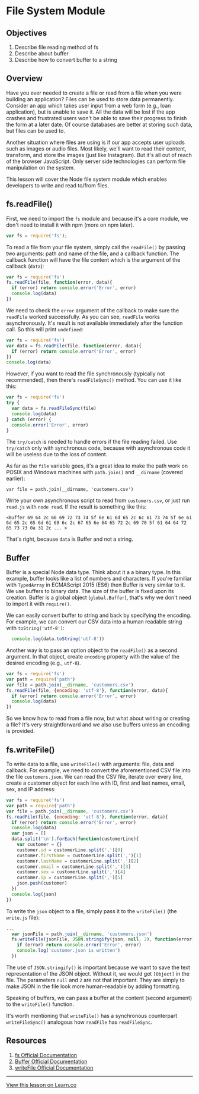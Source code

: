 # File System Module

## Objectives

1. Describe file reading method of fs
1. Describe about buffer
1. Describe how to convert buffer to a string


## Overview

Have you ever needed to create a file or read from a file when you were building an application? Files can be used to store data permanently. Consider an app which takes user input from a web form (e.g., loan application), but is unable to save it. All the data will be lost if the app crashes and frustrated users won't be able to save their progress to finish the form at a later date. Of course databases are better at storing such data, but files can be used to. 

Another situation where files are using is if our app accepts user uploads such as images or audio files. Most likely, we'll want to read their content, transform, and store the images (just like Instagram). But it's all out of reach of the browser JavaScript. Only server side technologies can perform file manipulation on the system.

This lesson will cover the Node file system module which enables developers to write and read to/from files.

## fs.readFile()

First, we need to import the `fs` module and because it's a core module, we don't need to install it with npm (more on npm later).

```js
var fs = require('fs');
```

To read a file from your file system, simply call the `readFile()` by passing two arguments: path and name of the file, and a callback function. The callback function will have the file content which is the argument of the callback (`data`):

```js
var fs = require('fs')
fs.readFile(file, function(error, data){
  if (error) return console.error('Error', error)
  console.log(data)
})
```

We need to check the `error` argument of the callback to make sure the `readFile` worked successfully. As you can see, `readFile` works asynchronously. It's result is not available immediately after the function call. So this will print `undefined`:

```js
var fs = require('fs')
var data = fs.readFile(file, function(error, data){
  if (error) return console.error('Error', error)
})
console.log(data)
```

However, if you want to read the file synchronously (typically not recommended), then there's `readFileSync()` method. You can use it like this:

```js
var fs = require('fs')
try {
  var data = fs.readFileSync(file)
  console.log(data)
} catch (error) {
  console.error('Error', error)
}
```

The `try/catch` is needed to handle errors if the file reading failed. Use `try/catch` only with synchronous code, because with asynchronous code it will be useless due to the loss of content.

As far as the `file` variable goes, it's a great idea to make the path work on POSIX and Windows machines with `path.join()` and `__dirname` (covered earlier):

```
var file = path.join(__dirname, 'customers.csv')
```

Write your own asynchronous script to read from `customers.csv`, or just run `read.js` with `node read`. If the result is something like this:

```
<Buffer 69 64 2c 66 69 72 73 74 5f 6e 61 6d 65 2c 6c 61 73 74 5f 6e 61 6d 65 2c 65 6d 61 69 6c 2c 67 65 6e 64 65 72 2c 69 70 5f 61 64 64 72 65 73 73 0a 31 2c ... >
```

That's right, because `data` is Buffer and not a string.

## Buffer

Buffer is a special Node data type. Think about it a a binary type. In this example, buffer looks like a list of numbers and characters. If you're familiar with `TypedArray` in ECMAScript 2015 (ES6) then Buffer is very similar to it. We use buffers to binary data. The size of the buffer is fixed upon its creation. Buffer is a global object (`global.Buffer`), that's why we don't need to import it with `require()`. 

We can easily convert buffer to string and back by specifying the encoding. For example, we can convert our CSV data into a human readable string with `toString('utf-8')`:

```js
  console.log(data.toString('utf-8'))
```

Another way is to pass an option object to the `readFile()` as a second argument. In that object, create `encoding` property with the value of the desired encoding (e.g., `utf-8`).

```js
var fs = require('fs')
var path = require('path')
var file = path.join(__dirname, 'customers.csv')
fs.readFile(file, {encoding: 'utf-8'}, function(error, data){
  if (error) return console.error('Error', error)
  console.log(data)
})
```

So we know how to read from a file now, but what about writing or creating a file? It's very straightforward and we also use buffers unless an encoding is provided.

## fs.writeFile()

To write data to a file, use `writeFile()` with arguments: file, data and callback. For example, we need to convert the aforementioned CSV file into the file `customers.json`. We can read the CSV file, iterate over every line, create a customer object for each line with ID, first and last names, email, sex, and IP address:

```js
var fs = require('fs')
var path = require('path')
var file = path.join(__dirname, 'customers.csv')
fs.readFile(file, {encoding: 'utf-8'}, function(error, data){
  if (error) return console.error('Error', error)
  console.log(data)
  var json = []
  data.split('\n').forEach(function(customerLine){
    var customer = {}
    customer.id = customerLine.split(',')[0]
    customer.firstName = customerLine.split(',')[1]
    customer.lastName = customerLine.split(',')[2]
    customer.email = customerLine.split(',')[3]
    customer.sex = customerLine.split(',')[4]
    customer.ip = customerLine.split(',')[5]
    json.push(customer)
  })
  console.log(json)
})
```

To write the `json` object to a file, simply pass it to the `writeFile()` (the `write.js` file):

```js
...
  var jsonFile = path.join(__dirname, 'customers.json')
  fs.writeFile(jsonFile, JSON.stringify(json, null, 2), function(error){
    if (error) return console.error('Error', error)
    console.log('customer.json is written')
  })
```


The use of  `JSON.stringify()` is important because we want to save the text representation of the JSON object. Without it, we would get `[Object]` in the file. The parameters `null` and `2` are not that important. They are simply to make JSON in the file look more human-readable by adding formatting.

Speaking of buffers, we can pass a buffer at the content (second argument) to the `writeFile()` function.

It's worth mentioning that `writeFile()` has a synchronous counterpart `writeFileSync()` analogous how `readFile` has `readFileSync`.

## Resources

1. [fs Official Documentation](https://nodejs.org/api/fs.html)
1. [Buffer Official Documentation](https://nodejs.org/api/buffer.html)
1. [writeFile Official Documentation](https://nodejs.org/api/fs.html#fs_fs_writefile_file_data_options_callback)


---

<a href='https://learn.co/lessons/node-fs' data-visibility='hidden'>View this lesson on Learn.co</a>
